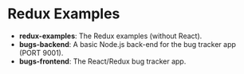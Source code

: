 # Redux Examples

- **redux-examples**: The Redux examples (without React).
- **bugs-backend**: A basic Node.js back-end for the bug tracker app (PORT 9001).
- **bugs-frontend**: The React/Redux bug tracker app.

